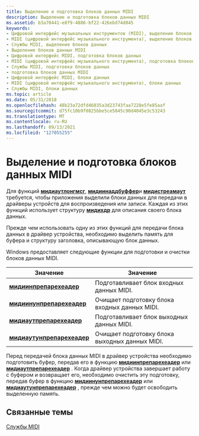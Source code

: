 ```yaml
---
title: Выделение и подготовка блоков данных MIDI
description: Выделение и подготовка блоков данных MIDI
ms.assetid: b3a70441-e8f9-4886-bf22-426ebd74d045
keywords:
- Цифровой интерфейс музыкальных инструментов (MIDI), выделение блоков данных
- MIDI (цифровой интерфейс музыкального инструмента), выделение блоков данных
- Службы MIDI, выделение блоков данных
- Выделение блоков данных MIDI
- Цифровой интерфейс MIDI, подготовка блоков данных
- MIDI (цифровой интерфейс музыкального инструмента), подготовка блоков данных
- Службы MIDI, подготовка блоков данных
- подготовка блоков данных MIDI
- Цифровой интерфейс MIDI, блоки данных
- MIDI (цифровой интерфейс музыкального инструмента), блоки данных
- Службы MIDI, блоки данных
ms.topic: article
ms.date: 05/31/2018
ms.openlocfilehash: 48b23a72dfd46035a3d23743faa7228e5fe85aaf
ms.sourcegitcommit: d75fc10b9f0825bbe5ce5045c90d4045e3c53243
ms.translationtype: MT
ms.contentlocale: ru-RU
ms.lasthandoff: 09/13/2021
ms.locfileid: "127055255"
---
```

# <a name="allocating-and-preparing-midi-data-blocks"></a>Выделение и подготовка блоков данных MIDI

Для функций [**мидиаутлонгмсг**](/windows/win32/api/mmeapi/nf-mmeapi-midioutlongmsg), [**мидиинаддбуффер**](/windows/win32/api/mmeapi/nf-mmeapi-midiinaddbuffer)и [**мидистреамаут**](/windows/win32/api/mmeapi/nf-mmeapi-midistreamout) требуется, чтобы приложения выделили блоки данных для передачи в драйверы устройств для воспроизведения или записи. Каждая из этих функций использует структуру [**мидихдр**](/windows/win32/api/mmeapi/ns-mmeapi-midihdr) для описания своего блока данных.

Прежде чем использовать одну из этих функций для передачи блока данных в драйвер устройства, необходимо выделить память для буфера и структуру заголовка, описывающую блок данных.

Windows предоставляет следующие функции для подготовки и очистки блоков данных MIDI.



| Значение                                                    | Значение                                                |
|----------------------------------------------------------|--------------------------------------------------------|
| [**мидиинпрепарехеадер**](/windows/win32/api/mmeapi/nf-mmeapi-midiinprepareheader)       | Подготавливает блок входных данных MIDI.                      |
| [**мидиинунпрепарехеадер**](/windows/win32/api/mmeapi/nf-mmeapi-midiinunprepareheader)   | Очищает подготовку блока входных данных MIDI.  |
| [**мидиаутпрепарехеадер**](/windows/win32/api/mmeapi/nf-mmeapi-midioutprepareheader)     | Подготавливает блок выходных данных MIDI.                     |
| [**мидиаутунпрепарехеадер**](/windows/win32/api/mmeapi/nf-mmeapi-midioutunprepareheader) | Очищает подготовку блока выходных данных MIDI. |



 

Перед передачей блока данных MIDI в драйвер устройства необходимо подготовить буфер, передав его в функцию [**мидиинпрепарехеадер**](/windows/win32/api/mmeapi/nf-mmeapi-midiinprepareheader) или [**мидиаутпрепарехеадер**](/windows/win32/api/mmeapi/nf-mmeapi-midioutprepareheader) . Когда драйвер устройства завершает работу с буфером и возвращает его, необходимо очистить эту подготовку, передав буфер в функцию [**мидиинунпрепарехеадер**](/windows/win32/api/mmeapi/nf-mmeapi-midiinunprepareheader) или [**мидиаутунпрепарехеадер**](/windows/win32/api/mmeapi/nf-mmeapi-midioutunprepareheader) , прежде чем можно будет освободить выделенную память.

## <a name="related-topics"></a>Связанные темы

<dl> <dt>

[Службы MIDI](midi-services.md)
</dt> </dl>

 

 